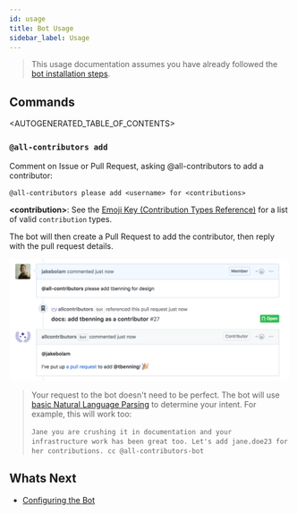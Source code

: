 ```yaml
---
id: usage
title: Bot Usage
sidebar_label: Usage
---
```


> This usage documentation assumes you have already followed the [bot installation steps](/docs/bot/installation).

## Commands
<AUTOGENERATED_TABLE_OF_CONTENTS>

### `@all-contributors add`
 Comment on Issue or Pull Request, asking @all-contributors to add a contributor:

```
@all-contributors please add <username> for <contributions>
```
**\<contribution>**: See the [Emoji Key (Contribution Types Reference)](/docs/emoji-key) for a list of valid `contribution` types.

The bot will then create a Pull Request to add the contributor, then reply with the pull request details.

<img alt="Example usage screenshot" src="../assets/bot-usage.png" width="500px">

> Your request to the bot doesn't need to be perfect. The bot will use [basic Natural Language Parsing](https://github.com/all-contributors/all-contributors-bot/blob/master/src/tasks/processIssueComment/utils/parse-comment/index.js) to determine your intent.
> For example, this will work too:
>
> `Jane you are crushing it in documentation and your infrastructure work has been great too. Let's add jane.doe23 for her contributions. cc @all-contributors-bot`

## Whats Next
- [Configuring the Bot](/docs/bot/configuration)
